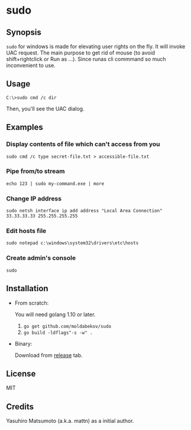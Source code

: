 # sudo

## Synopsis

`sudo` for windows is made for elevating user rights on the fly. It will invoke UAC request. 
The main purpose to get rid of mouse (to avoid shift+rightclick or Run as ...). Since runas cli commmand so much inconvenient to use. 


## Usage

```
C:\>sudo cmd /c dir
```

Then, you'll see the UAC dialog.


## Examples

### Display contents of file which can't access from you

```
sudo cmd /c type secret-file.txt > accessible-file.txt
```

### Pipe from/to stream

```
echo 123 | sudo my-command.exe | more
```

### Change IP address

```
sudo netsh interface ip add address "Local Area Connection" 33.33.33.33 255.255.255.255
```

### Edit hosts file

```
sudo notepad c:\windows\system32\drivers\etc\hosts
```

### Create admin's console

```
sudo
```

## Installation

* From scratch:

	You will need golang 1.10 or later.

	1. `go get github.com/moldabekov/sudo`
	2. `go build -ldflags"-s -w" .`


* Binary:

	Download from [release](https://github.com/moldabekov/sudo/releases) tab.


## License

MIT


## Credits

Yasuhiro Matsumoto (a.k.a. mattn) as a initial author.
